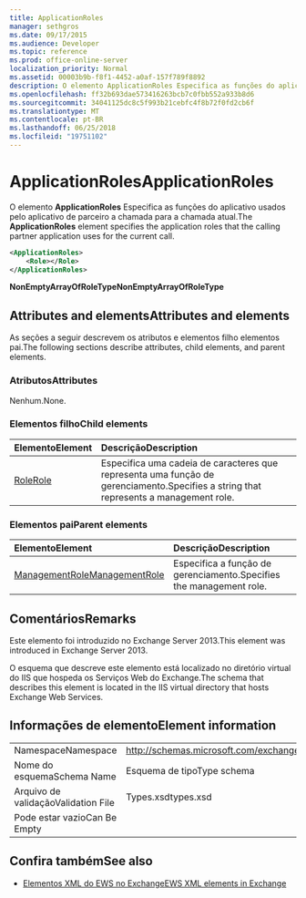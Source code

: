 ```yaml
---
title: ApplicationRoles
manager: sethgros
ms.date: 09/17/2015
ms.audience: Developer
ms.topic: reference
ms.prod: office-online-server
localization_priority: Normal
ms.assetid: 00003b9b-f8f1-4452-a0af-157f789f8892
description: O elemento ApplicationRoles Especifica as funções do aplicativo usados pelo aplicativo de parceiro a chamada para a chamada atual.
ms.openlocfilehash: ff32b693dae573416263bcb7c0fbb552a933b8d6
ms.sourcegitcommit: 34041125dc8c5f993b21cebfc4f8b72f0fd2cb6f
ms.translationtype: MT
ms.contentlocale: pt-BR
ms.lasthandoff: 06/25/2018
ms.locfileid: "19751102"
---
```

# <a name="applicationroles"></a><span data-ttu-id="fb182-103">ApplicationRoles</span><span class="sxs-lookup"><span data-stu-id="fb182-103">ApplicationRoles</span></span>

<span data-ttu-id="fb182-104">O elemento **ApplicationRoles** Especifica as funções do aplicativo usados pelo aplicativo de parceiro a chamada para a chamada atual.</span><span class="sxs-lookup"><span data-stu-id="fb182-104">The **ApplicationRoles** element specifies the application roles that the calling partner application uses for the current call.</span></span> 
  
```XML
<ApplicationRoles>
    <Role></Role>
</ApplicationRoles>
```

 <span data-ttu-id="fb182-105">**NonEmptyArrayOfRoleType**</span><span class="sxs-lookup"><span data-stu-id="fb182-105">**NonEmptyArrayOfRoleType**</span></span>
## <a name="attributes-and-elements"></a><span data-ttu-id="fb182-106">Attributes and elements</span><span class="sxs-lookup"><span data-stu-id="fb182-106">Attributes and elements</span></span>

<span data-ttu-id="fb182-107">As seções a seguir descrevem os atributos e elementos filho elementos pai.</span><span class="sxs-lookup"><span data-stu-id="fb182-107">The following sections describe attributes, child elements, and parent elements.</span></span>
  
### <a name="attributes"></a><span data-ttu-id="fb182-108">Atributos</span><span class="sxs-lookup"><span data-stu-id="fb182-108">Attributes</span></span>

<span data-ttu-id="fb182-109">Nenhum.</span><span class="sxs-lookup"><span data-stu-id="fb182-109">None.</span></span>
  
### <a name="child-elements"></a><span data-ttu-id="fb182-110">Elementos filho</span><span class="sxs-lookup"><span data-stu-id="fb182-110">Child elements</span></span>

|<span data-ttu-id="fb182-111">**Elemento**</span><span class="sxs-lookup"><span data-stu-id="fb182-111">**Element**</span></span>|<span data-ttu-id="fb182-112">**Descrição**</span><span class="sxs-lookup"><span data-stu-id="fb182-112">**Description**</span></span>|
|:-----|:-----|
|[<span data-ttu-id="fb182-113">Role</span><span class="sxs-lookup"><span data-stu-id="fb182-113">Role</span></span>](role.md) <br/> |<span data-ttu-id="fb182-114">Especifica uma cadeia de caracteres que representa uma função de gerenciamento.</span><span class="sxs-lookup"><span data-stu-id="fb182-114">Specifies a string that represents a management role.</span></span>  <br/> |
   
### <a name="parent-elements"></a><span data-ttu-id="fb182-115">Elementos pai</span><span class="sxs-lookup"><span data-stu-id="fb182-115">Parent elements</span></span>

|<span data-ttu-id="fb182-116">**Elemento**</span><span class="sxs-lookup"><span data-stu-id="fb182-116">**Element**</span></span>|<span data-ttu-id="fb182-117">**Descrição**</span><span class="sxs-lookup"><span data-stu-id="fb182-117">**Description**</span></span>|
|:-----|:-----|
|[<span data-ttu-id="fb182-118">ManagementRole</span><span class="sxs-lookup"><span data-stu-id="fb182-118">ManagementRole</span></span>](managementrole.md) <br/> |<span data-ttu-id="fb182-119">Especifica a função de gerenciamento.</span><span class="sxs-lookup"><span data-stu-id="fb182-119">Specifies the management role.</span></span>  <br/> |
   
## <a name="remarks"></a><span data-ttu-id="fb182-120">Comentários</span><span class="sxs-lookup"><span data-stu-id="fb182-120">Remarks</span></span>

<span data-ttu-id="fb182-121">Este elemento foi introduzido no Exchange Server 2013.</span><span class="sxs-lookup"><span data-stu-id="fb182-121">This element was introduced in Exchange Server 2013.</span></span>
  
<span data-ttu-id="fb182-122">O esquema que descreve este elemento está localizado no diretório virtual do IIS que hospeda os Serviços Web do Exchange.</span><span class="sxs-lookup"><span data-stu-id="fb182-122">The schema that describes this element is located in the IIS virtual directory that hosts Exchange Web Services.</span></span>
  
## <a name="element-information"></a><span data-ttu-id="fb182-123">Informações de elemento</span><span class="sxs-lookup"><span data-stu-id="fb182-123">Element information</span></span>

|||
|:-----|:-----|
|<span data-ttu-id="fb182-124">Namespace</span><span class="sxs-lookup"><span data-stu-id="fb182-124">Namespace</span></span>  <br/> |http://schemas.microsoft.com/exchange/services/2006/types  <br/> |
|<span data-ttu-id="fb182-125">Nome do esquema</span><span class="sxs-lookup"><span data-stu-id="fb182-125">Schema Name</span></span>  <br/> |<span data-ttu-id="fb182-126">Esquema de tipo</span><span class="sxs-lookup"><span data-stu-id="fb182-126">Type schema</span></span>  <br/> |
|<span data-ttu-id="fb182-127">Arquivo de validação</span><span class="sxs-lookup"><span data-stu-id="fb182-127">Validation File</span></span>  <br/> |<span data-ttu-id="fb182-128">Types.xsd</span><span class="sxs-lookup"><span data-stu-id="fb182-128">types.xsd</span></span>  <br/> |
|<span data-ttu-id="fb182-129">Pode estar vazio</span><span class="sxs-lookup"><span data-stu-id="fb182-129">Can Be Empty</span></span>  <br/> ||
   
## <a name="see-also"></a><span data-ttu-id="fb182-130">Confira também</span><span class="sxs-lookup"><span data-stu-id="fb182-130">See also</span></span>

- [<span data-ttu-id="fb182-131">Elementos XML do EWS no Exchange</span><span class="sxs-lookup"><span data-stu-id="fb182-131">EWS XML elements in Exchange</span></span>](ews-xml-elements-in-exchange.md)

